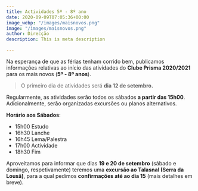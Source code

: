 ```yaml
---
title: Actividades 5º - 8º ano
date: 2020-09-09T07:05:36+00:00
image_webp: "/images/maisnovos.png"
image: "/images/maisnovos.png"
author: Direcção
description: This is meta description

---
```

Na esperança de que as férias tenham corrido bem, publicamos informações relativas ao início das atividades do **Clube Prisma 2020/2021** para os mais novos (**5º - 8º anos**).

> O primeiro dia de atividades será **dia 12 de setembro.**

Regularmente, as atividades serão todos os sábados **a partir das 15h00**. Adicionalmente, serão organizadas excursões ou planos alternativos.

**Horário aos Sábados**:

* 15h00 Estudo
* 16h30 Lanche
* 16h45 Lema/Palestra
* 17h00 Actividade
* 18h30 Fim

Aproveitamos para informar que dias **19 e 20 de setembro** (sábado e domingo, respetivamente) teremos uma **excursão ao Talasnal (Serra da Lousã)**, para a qual pedimos **confirmações até ao dia 15** (mais detalhes em breve).